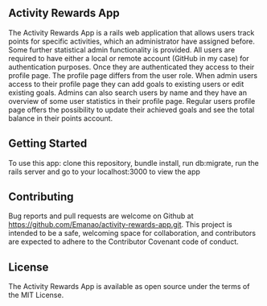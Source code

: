 ## Activity Rewards App

The Activity Rewards App is a rails web application that allows users track points for specific activities, which an administrator have assigned before. Some further statistical admin functionality is provided.
All users are required to have either a local or remote account (GitHub in my case) for authentication purposes. Once they are authenticated they access to their profile page. The profile page differs from the user role. When admin users access to their profile page they can add goals to existing users or edit existing goals. Admins can also search users by name and they have an overview of some user statistics in their profile page. Regular users profile page offers the possibility to update their achieved goals and see the total balance in their points account.

## Getting Started

To use this app: clone this repository, bundle install, run db:migrate, run the rails server and go to your localhost:3000 to view the app

## Contributing

Bug reports and pull requests are welcome on Github at  https://github.com/Emanao/activity-rewards-app.git. This project is intended to be a safe, welcoming space for collaboration, and contributors are expected to adhere to the Contributor Covenant code of conduct.

## License

The Activity Rewards App is available as open source under the terms of the MIT License.